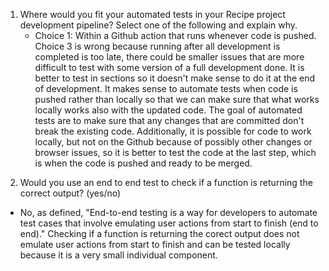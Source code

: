 1) Where would you fit your automated tests in your Recipe project development pipeline? Select one of the following and explain why.
   - Choice 1: Within a Github action that runs whenever code is pushed. Choice 3 is wrong because running after all development is completed is too late, there could be smaller issues that are more difficult to test with some version of a full development done. It is better to test in sections so it doesn't make sense to do it at the end of development. It makes sense to automate tests when code is pushed rather than locally so that we can make sure that what works locally works also with the updated code. The goal of automated tests are to make sure that any changes that are committed don't break the existing code. Additionally, it is possible for code to work locally, but not on the Github because of possibly other changes or browser issues, so it is better to test the code at the last step, which is when the code is pushed and ready to be merged.

2. Would you use an end to end test to check if a function is returning the correct output? (yes/no)
  - No, as defined, "End-to-end testing is a way for developers to automate test cases that involve emulating user actions from start to finish (end to end)." Checking if a function is returning the corect output does not emulate user actions from start to finish and can be tested locally because it is a very small individual component.
